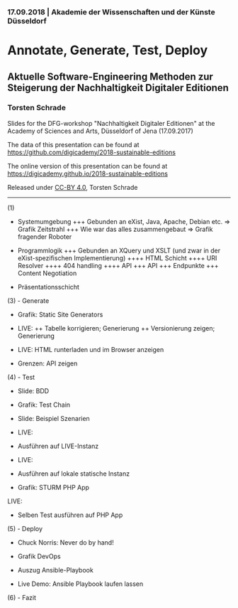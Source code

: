 ### 17.09.2018 | Akademie der Wissenschaften und der Künste Düsseldorf

# Annotate, Generate, Test, Deploy

## Aktuelle Software-Engineering Methoden zur Steigerung der Nachhaltigkeit Digitaler Editionen

### Torsten Schrade

Slides for the DFG-workshop "Nachhaltigkeit Digitaler Editionen" at the Academy of Sciences and Arts, Düsseldorf of Jena (17.09.2017)

The data of this presentation can be found at https://github.com/digicademy/2018-sustainable-editions

The online version of this presentation can be found at https://digicademy.github.io/2018-sustainable-editions

Released under [CC-BY 4.0](https://creativecommons.org/licenses/by/4.0/), Torsten Schrade

---
(1)

+ Systemumgebung
+++ Gebunden an eXist, Java, Apache, Debian etc. => Grafik Zeitstrahl
+++ Wie war das alles zusammengebaut => Grafik fragender Roboter

+ Programmlogik
+++ Gebunden an XQuery und XSLT (und zwar in der eXist-spezifischen Implementierung)
++++ HTML Schicht
++++ URI Resolver
++++ 404 handling
++++ API
+++ API
+++ Endpunkte
+++ Content Negotiation

+ Präsentationsschicht


(3) - Generate

+ Grafik: Static Site Generators

+ LIVE: 
++ Tabelle korrigieren; Generierung
++ Versionierung zeigen; Generierung

+ LIVE: HTML runterladen und im Browser anzeigen

+ Grenzen: API zeigen

(4) - Test

+ Slide: BDD

+ Grafik: Test Chain

+ Slide: Beispiel Szenarien

+ LIVE:
+ Ausführen auf LIVE-Instanz

+ LIVE:
+ Ausführen auf lokale statische Instanz

+ Grafik: STURM PHP App

LIVE:
+ Selben Test ausführen auf PHP App

(5) - Deploy

+ Chuck Norris: Never do by hand!

+ Grafik DevOps

+ Auszug Ansible-Playbook

+ Live Demo: Ansible Playbook laufen lassen

(6) - Fazit
